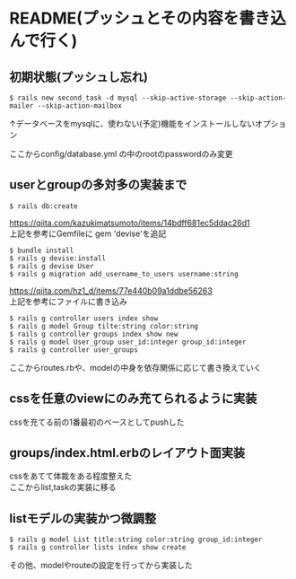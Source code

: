 # README(プッシュとその内容を書き込んで行く)

## 初期状態(プッシュし忘れ)
  
```
$ rails new second_task -d mysql --skip-active-storage --skip-action-mailer --skip-action-mailbox
```
↑データベースをmysqlに、使わない(予定)機能をインストールしないオプション  

ここからconfig/database.yml の中のrootのpasswordのみ変更  

  
  

## userとgroupの多対多の実装まで
  
```
$ rails db:create
```

https://qiita.com/kazukimatsumoto/items/14bdff681ec5ddac26d1  
上記を参考にGemfileに gem 'devise'を追記  

```
$ bundle install
$ rails g devise:install
$ rails g devise User
$ rails g migration add_username_to_users username:string
```

https://qiita.com/hz1_d/items/77e440b09a1ddbe56263  
上記を参考にファイルに書き込み  

```
$ rails g controller users index show
$ rails g model Group tilte:string color:string
$ rails g controller groups index show new 
$ rails g model User_group user_id:integer group_id:integer
$ rails g controller user_groups
```

ここからroutes.rbや、modelの中身を依存関係に応じて書き換えていく  

  
  

## cssを任意のviewにのみ充てられるように実装
  
cssを充てる前の1番最初のベースとしてpushした
  
  

## groups/index.html.erbのレイアウト面実装
  
cssをあてて体裁をある程度整えた  
ここからlist,taskの実装に移る  

## listモデルの実装かつ微調整
  
```
$ rails g model List title:string color:string group_id:integer
$ rails g controller lists index show create
```
  
その他、modelやrouteの設定を行ってから実装した


